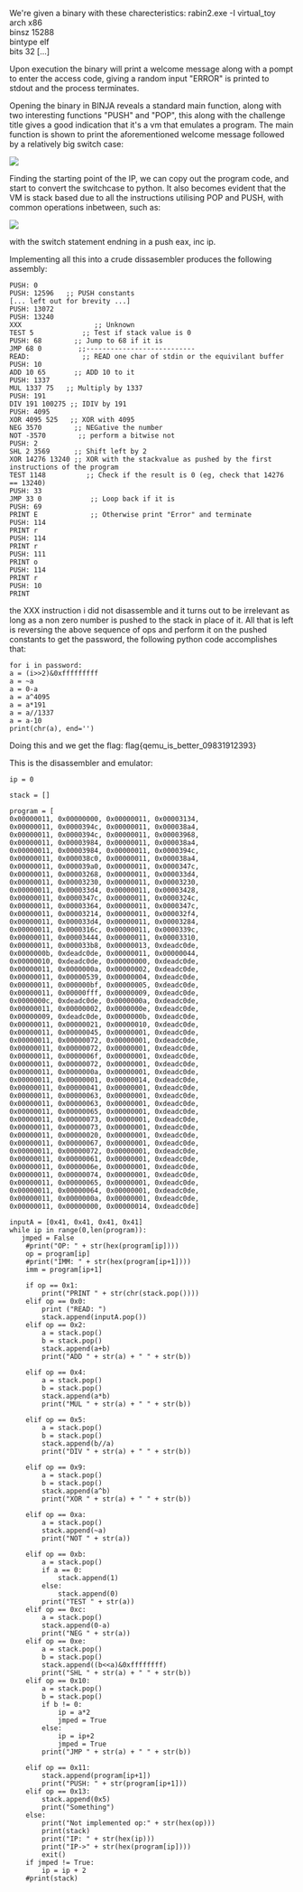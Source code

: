 We're given a binary with these charecteristics:
rabin2.exe -I virtual_toy 
arch     x86                
binsz    15288              
bintype  elf                
bits     32
[...]

Upon execution the binary will print a welcome message along with a pompt to enter the access code, giving a random input "ERROR"
is printed to stdout and the process terminates.

Opening the binary in BINJA reveals a standard main function, along with two interesting functions "PUSH" and "POP", this along
with the challenge title gives a good indication that it's a vm that emulates a program.
The main function is shown to print the aforementioned welcome message followed by a relatively big switch case:

![](https://i.imgur.com/eJFJmEk.png)

Finding the starting point of the IP, we can copy out the program code, and start to convert the switchcase to python.
It also becomes evident that the VM is stack based due to all the instructions utilising POP and PUSH, with common operations
inbetween, such as:

![](https://i.imgur.com/nZLjwfD.png)

with the switch statement endning in a push eax, inc ip.

Implementing all this into a crude dissasembler produces the following assembly:
```
PUSH: 0
PUSH: 12596   ;; PUSH constants
[... left out for brevity ...]
PUSH: 13072
PUSH: 13240
XXX                  ;; Unknown
TEST 5            ;; Test if stack value is 0
PUSH: 68        ;; Jump to 68 if it is
JMP 68 0         ;;---------------------------
READ:             ;; READ one char of stdin or the equivilant buffer
PUSH: 10
ADD 10 65       ;; ADD 10 to it
PUSH: 1337
MUL 1337 75   ;; Multiply by 1337
PUSH: 191
DIV 191 100275 ;; IDIV by 191
PUSH: 4095
XOR 4095 525   ;; XOR with 4095
NEG 3570        ;; NEGative the number
NOT -3570        ;; perform a bitwise not
PUSH: 2
SHL 2 3569      ;; Shift left by 2
XOR 14276 13240 ;; XOR with the stackvalue as pushed by the first instructions of the program
TEST 1148          ;; Check if the result is 0 (eg, check that 14276 == 13240)
PUSH: 33
JMP 33 0            ;; Loop back if it is
PUSH: 69
PRINT E             ;; Otherwise print "Error" and terminate
PUSH: 114
PRINT r
PUSH: 114
PRINT r
PUSH: 111
PRINT o
PUSH: 114
PRINT r
PUSH: 10
PRINT
```
the XXX instruction i did not disassemble and it turns out to be irrelevant as long as a non zero number is pushed to the stack in
place of it.
All that is left is reversing the above sequence of ops and perform it on the pushed constants to get the password, the following
python code accomplishes that:
```
for i in password:
a = (i>>2)&0xfffffffff
a = ~a
a = 0-a
a = a^4095
a = a*191
a = a//1337
a = a-10
print(chr(a), end='')
```
Doing this and we get the flag: flag{qemu_is_better_09831912393}


This is the disassembler and emulator:
```
ip = 0

stack = []

program = [
0x00000011, 0x00000000, 0x00000011, 0x00003134,
0x00000011, 0x0000394c, 0x00000011, 0x000038a4,
0x00000011, 0x0000394c, 0x00000011, 0x00003968,
0x00000011, 0x00003984, 0x00000011, 0x000038a4,
0x00000011, 0x00003984, 0x00000011, 0x0000394c,
0x00000011, 0x000038c0, 0x00000011, 0x000038a4,
0x00000011, 0x000039a0, 0x00000011, 0x0000347c,
0x00000011, 0x00003268, 0x00000011, 0x000033d4,
0x00000011, 0x00003230, 0x00000011, 0x00003230,
0x00000011, 0x000033d4, 0x00000011, 0x00003428,
0x00000011, 0x0000347c, 0x00000011, 0x0000324c,
0x00000011, 0x00003364, 0x00000011, 0x0000347c,
0x00000011, 0x00003214, 0x00000011, 0x000032f4,
0x00000011, 0x000033d4, 0x00000011, 0x00003284,
0x00000011, 0x0000316c, 0x00000011, 0x0000339c,
0x00000011, 0x00003444, 0x00000011, 0x00003310,
0x00000011, 0x000033b8, 0x00000013, 0xdeadc0de,
0x0000000b, 0xdeadc0de, 0x00000011, 0x00000044,
0x00000010, 0xdeadc0de, 0x00000000, 0xdeadc0de,
0x00000011, 0x0000000a, 0x00000002, 0xdeadc0de,
0x00000011, 0x00000539, 0x00000004, 0xdeadc0de,
0x00000011, 0x000000bf, 0x00000005, 0xdeadc0de,
0x00000011, 0x00000fff, 0x00000009, 0xdeadc0de,
0x0000000c, 0xdeadc0de, 0x0000000a, 0xdeadc0de,
0x00000011, 0x00000002, 0x0000000e, 0xdeadc0de,
0x00000009, 0xdeadc0de, 0x0000000b, 0xdeadc0de,
0x00000011, 0x00000021, 0x00000010, 0xdeadc0de,
0x00000011, 0x00000045, 0x00000001, 0xdeadc0de,
0x00000011, 0x00000072, 0x00000001, 0xdeadc0de,
0x00000011, 0x00000072, 0x00000001, 0xdeadc0de,
0x00000011, 0x0000006f, 0x00000001, 0xdeadc0de,
0x00000011, 0x00000072, 0x00000001, 0xdeadc0de,
0x00000011, 0x0000000a, 0x00000001, 0xdeadc0de,
0x00000011, 0x00000001, 0x00000014, 0xdeadc0de,
0x00000011, 0x00000041, 0x00000001, 0xdeadc0de,
0x00000011, 0x00000063, 0x00000001, 0xdeadc0de,
0x00000011, 0x00000063, 0x00000001, 0xdeadc0de,
0x00000011, 0x00000065, 0x00000001, 0xdeadc0de,
0x00000011, 0x00000073, 0x00000001, 0xdeadc0de,
0x00000011, 0x00000073, 0x00000001, 0xdeadc0de,
0x00000011, 0x00000020, 0x00000001, 0xdeadc0de,
0x00000011, 0x00000067, 0x00000001, 0xdeadc0de,
0x00000011, 0x00000072, 0x00000001, 0xdeadc0de,
0x00000011, 0x00000061, 0x00000001, 0xdeadc0de,
0x00000011, 0x0000006e, 0x00000001, 0xdeadc0de,
0x00000011, 0x00000074, 0x00000001, 0xdeadc0de,
0x00000011, 0x00000065, 0x00000001, 0xdeadc0de,
0x00000011, 0x00000064, 0x00000001, 0xdeadc0de,
0x00000011, 0x0000000a, 0x00000001, 0xdeadc0de,
0x00000011, 0x00000000, 0x00000014, 0xdeadc0de]

inputA = [0x41, 0x41, 0x41, 0x41]
while ip in range(0,len(program)):
   jmped = False
    #print("OP: " + str(hex(program[ip])))
    op = program[ip]
    #print("IMM: " + str(hex(program[ip+1])))
    imm = program[ip+1]

    if op == 0x1:
        print("PRINT " + str(chr(stack.pop())))
    elif op == 0x0:
        print ("READ: ")
        stack.append(inputA.pop())
    elif op == 0x2:
        a = stack.pop()
        b = stack.pop()
        stack.append(a+b)
        print("ADD " + str(a) + " " + str(b))
    
    elif op == 0x4:
        a = stack.pop()
        b = stack.pop()
        stack.append(a*b)
        print("MUL " + str(a) + " " + str(b))
    
    elif op == 0x5:
        a = stack.pop()
        b = stack.pop()
        stack.append(b//a)
        print("DIV " + str(a) + " " + str(b))
    
    elif op == 0x9:
        a = stack.pop()
        b = stack.pop()
        stack.append(a^b)
        print("XOR " + str(a) + " " + str(b))

    elif op == 0xa:
        a = stack.pop()
        stack.append(~a)
        print("NOT " + str(a))

    elif op == 0xb:
        a = stack.pop()
        if a == 0:
            stack.append(1)
        else:
            stack.append(0)
        print("TEST " + str(a))
    elif op == 0xc:
        a = stack.pop()
        stack.append(0-a)
        print("NEG " + str(a))
    elif op == 0xe:
        a = stack.pop()
        b = stack.pop()
        stack.append((b<<a)&0xffffffff)
        print("SHL " + str(a) + " " + str(b))
    elif op == 0x10:
        a = stack.pop()
        b = stack.pop()
        if b != 0:
            ip = a*2
            jmped = True
        else:
            ip = ip+2
            jmped = True
        print("JMP " + str(a) + " " + str(b))

    elif op == 0x11:
        stack.append(program[ip+1])
        print("PUSH: " + str(program[ip+1]))
    elif op == 0x13:
        stack.append(0x5)
        print("Something")
    else: 
        print("Not implemented op:" + str(hex(op)))
        print(stack)
        print("IP: " + str(hex(ip)))
        print("IP->" + str(hex(program[ip])))
        exit()
    if jmped != True:    
        ip = ip + 2
    #print(stack)
```
